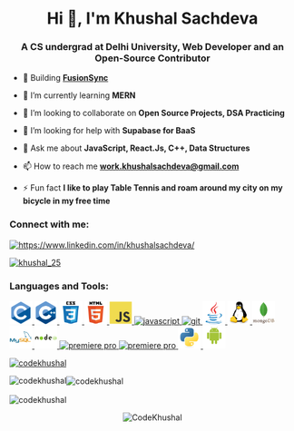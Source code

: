 <h1 align="center">Hi 👋, I'm Khushal Sachdeva</h1>
<h3 align="center">A CS undergrad at Delhi University, Web Developer and an Open-Source Contributor</h3>

- 🔭 Building <a href ="https://fusionsync.vercel.app/" target="_blank">**FusionSync**</a>

- 🌱 I’m currently learning **MERN**

- 👯 I’m looking to collaborate on **Open Source Projects, DSA Practicing**

- 🤝 I’m looking for help with **Supabase for BaaS**

- 💬 Ask me about **JavaScript, React.Js, C++, Data Structures**

- 📫 How to reach me **work.khushalsachdeva@gmail.com**

- ⚡ Fun fact **I like to play Table Tennis and roam around my city on my bicycle in my free time**

<h3 align="left">Connect with me:</h3>
<p align="left">
    <a href="https://www.linkedin.com/in/khushalsachdeva/" target="_blank">
        <img align="center" src="https://raw.githubusercontent.com/rahuldkjain/github-profile-readme-generator/master/src/images/icons/Social/linked-in-alt.svg" alt="https://www.linkedin.com/in/khushalsachdeva/" height="30" width="40" />
    </a>
</p>

<p align="left"> <a href="https://twitter.com/khushal_25" target="_blank"><img src="https://img.shields.io/twitter/follow/khushal_25?logo=twitter&style=for-the-badge" alt="khushal_25" /></a> </p>

<h3 align="left">Languages and Tools:</h3>
<p align="left"> 
    <a href="https://www.cprogramming.com/" target="_blank"> 
       <img src="https://raw.githubusercontent.com/devicons/devicon/master/icons/c/c-original.svg" alt="c" width="40" height="40"/> 
    </a> 
    <a href="https://www.w3schools.com/cpp/" target="_blank"> 
        <img src="https://raw.githubusercontent.com/devicons/devicon/master/icons/cplusplus/cplusplus-original.svg" alt="cplusplus" width="40" height="40"/> 
    </a> 
    <a href="https://www.w3schools.com/css/" target="_blank"> 
        <img src="https://raw.githubusercontent.com/devicons/devicon/master/icons/css3/css3-original-wordmark.svg" alt="css3" width="40" height="40"/> 
    </a> 
    <a href="https://www.w3.org/html/" target="_blank"> 
        <img src="https://raw.githubusercontent.com/devicons/devicon/master/icons/html5/html5-original-wordmark.svg" alt="html5" width="40" height="40"/> 
    </a> 
    <a href="https://developer.mozilla.org/en-US/docs/Web/JavaScript" target="_blank"> 
        <img src="https://raw.githubusercontent.com/devicons/devicon/master/icons/javascript/javascript-original.svg" alt="javascript" width="40" height="40"/> 
    </a>  
    <a href="https://react.dev/" target="_blank"> 
        <img src="https://github.com/CodeKhushal/CodeKhushal/assets/68191677/0a505529-be0a-47ea-99c0-a401eda7a352" alt="javascript" width="40" height="40"/> 
    </a>  
    <a href="https://git-scm.com/" target="_blank"> 
        <img src="https://www.vectorlogo.zone/logos/git-scm/git-scm-icon.svg" alt="git" width="40" height="40"/> 
    </a> 
    <a href="https://www.java.com" target="_blank"> 
        <img src="https://raw.githubusercontent.com/devicons/devicon/master/icons/java/java-original.svg" alt="java" width="40" height="40"/> 
    </a> 
    <a href="https://www.linux.org/" target="_blank"> 
        <img src="https://raw.githubusercontent.com/devicons/devicon/master/icons/linux/linux-original.svg" alt="linux" width="40" height="40"/> 
    </a> 
    <a href="https://www.mongodb.com/" target="_blank"> 
        <img src="https://raw.githubusercontent.com/devicons/devicon/master/icons/mongodb/mongodb-original-wordmark.svg" alt="mongodb" width="40" height="40"/> 
    </a> 
    <a href="https://www.mysql.com/" target="_blank"> 
        <img src="https://raw.githubusercontent.com/devicons/devicon/master/icons/mysql/mysql-original-wordmark.svg" alt="mysql" width="40" height="40"/> 
    </a> 
    <a href="https://nodejs.org" target="_blank"> 
        <img src="https://raw.githubusercontent.com/devicons/devicon/master/icons/nodejs/nodejs-original-wordmark.svg" alt="nodejs" width="40" height="40"/> 
    </a> 
    <a href="https://www.adobe.com/products/premiere.html" target="_blank"> 
        <img src="https://github.com/CodeKhushal/CodeKhushal/assets/68191677/a39e6722-f29c-453c-b9dc-6a639b600101" alt="premiere pro" width="40" height="40"/> 
    </a> 
    <a href="https://www.adobe.com/in/products/premiere-rush.html" target="_blank"> 
        <img src="https://github.com/CodeKhushal/CodeKhushal/assets/68191677/3926390f-f12c-4f7c-a356-832bf985cbbb" alt="premiere pro" width="40" height="40"/> 
    </a> 
    <a href="https://www.python.org" target="_blank"> 
        <img src="https://raw.githubusercontent.com/devicons/devicon/master/icons/python/python-original.svg" alt="python" width="40" height="40"/> 
    </a> 
    <a href="https://developer.android.com" target="_blank"> 
        <img src="https://raw.githubusercontent.com/devicons/devicon/master/icons/android/android-original-wordmark.svg" alt="android" width="40" height="40"/> 
    </a> 
</p>

<p align="left"> <a href="https://github.com/ryo-ma/github-profile-trophy"><img src="https://github-profile-trophy.vercel.app/?username=codekhushal" alt="codekhushal" /></a> </p>

<p>
    <img align="left" src="https://github-readme-stats.vercel.app/api/top-langs?username=codekhushal&show_icons=true&locale=en&layout=compact" alt="codekhushal" />
    <img align="center" src="https://github-readme-stats.vercel.app/api?username=codekhushal&show_icons=true&locale=en" alt="codekhushal" />
</p>

<p align="left"><img align="center" src="https://github-readme-streak-stats.herokuapp.com/?user=codekhushal" alt="codekhushal" /></p>

<p align="center"> 
    <img src="https://komarev.com/ghpvc/?username=CodeKhushal&label=Profile%20views&color=129e00&style=plastic" alt="CodeKhushal" />
</p>
